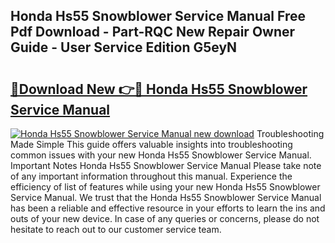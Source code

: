 ## Honda Hs55 Snowblower Service Manual Free Pdf Download - Part-RQC New Repair Owner Guide - User Service Edition G5eyN

# <h2><a href="http://bc65464.oget.top/?id=Honda+Hs55+Snowblower+Service+Manual">🔗Download New 👉🔴 Honda Hs55 Snowblower Service Manual</a></h2>

[![Honda Hs55 Snowblower Service Manual new download](https://i.imgur.com/5g1atiW.png)](http://bc65464.oget.top/?id=Honda+Hs55+Snowblower+Service+Manual)
Troubleshooting Made Simple This guide offers valuable insights into troubleshooting common issues with your new Honda Hs55 Snowblower Service Manual. Important Notes Honda Hs55 Snowblower Service Manual Please take note of any important information throughout this manual. Experience the efficiency of list of features while using your new Honda Hs55 Snowblower Service Manual. We trust that the Honda Hs55 Snowblower Service Manual has been a reliable and effective resource in your efforts to learn the ins and outs of your new device. In case of any queries or concerns, please do not hesitate to reach out to our customer service team.
